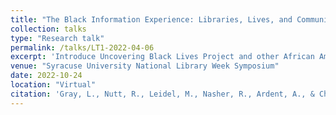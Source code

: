 ```yaml
---
title: "The Black Information Experience: Libraries, Lives, and Communities"
collection: talks
type: "Research talk"
permalink: /talks/LT1-2022-04-06
excerpt: 'Introduce Uncovering Black Lives Project and other African American genealogy projects.'
venue: "Syracuse University National Library Week Symposium"
date: 2022-10-24
location: "Virtual"
citation: 'Gray, L., Nutt, R., Leidel, M., Nasher, R., Ardent, A., & Choi, J. (April 4–6). The Black Information Experience: Libraries, Lives, and Communities. Syracuse University National Library Week Symposium, Virtual.'
---
```

